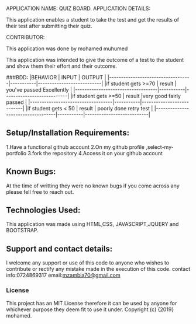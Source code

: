 APPLICATION NAME:
QUIZ BOARD.
APPLICATION DETAILS:

This application enables a student to take the test and get the results of their test after submitting their quiz.


CONTRIBUTOR:

This application was done by mohamed muhumed

This application was intended to give the outcome of a test to the student and show them their effort and their outcome.

###BDD:
|BEHAVIOR                           | INPUT     |            OUTPUT         |
|-----------------------------------|-----------|---------------------------|
|if student gets >=70               | result    | you've passed Excellently |
|-----------------------------------|-----------|---------------------------|
|if student gets >=50               | result    |very good fairly passed    |
|-----------------------------------|-----------|---------------------------|
|if student gets < 50               | result    | poorly done retry test    |
|-----------------------------------|-----------|---------------------------|


## Setup/Installation Requirements:
1.Have a functional github account
2.On my github profile ,select-my-portfolio
3.fork the repository
4.Access it on your github account
## Known Bugs:
At the time of writting they were no known bugs if you come across any please fell free to reach out.
## Technologies Used:
This application was made using HTML,CSS, JAVASCRIPT,JQUERY and BOOTSTRAP.

## Support and contact details:
I welcome any support or use of this code to anyone who wishes to contribute or rectify any mistake made in the execution of this code.
contact info:0724869317
email:mzambia70@gmail.com
### License
This project has an MIT License therefore it can be used by anyone for whichever purpose they deem fit to use it under.
Copyright (c) {2019} mohamed.

